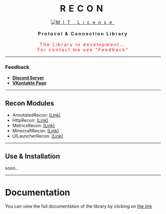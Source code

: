 <div style="letter-spacing: 10px" align="center">

# RECON

[![MIT License](https://img.shields.io/github/license/pl3xgaming/Purpur?&logo=github)](License)

 <div style="letter-spacing: 3px">

#### Protocol & Connection Library

   <div style="color: red">
      The Library in development... <br> For contact me see "Feedback" 
   </div>

 </div>

---
</div>

### Feedback

+ **[Discord Server](https://discord.gg/GmT9pUy8af)**
+ **[VKontakte Page](https://vk.com/itzstonlex)**

---

## Recon Modules

* AnnotatedRecon: [(Link)](annotated-recon)
* HttpRecon: [(Link)](http-recon)
* MetricsRecon: [(Link)](metrics-recon)
* MinecraftRecon: [(Link)](minecraft-recon)
* UILauncherRecon: [(Link)](launcher-ui-recon)

---

## Use & Installation

soon...

---

# Documentation

You can view the full documentation of the library by clicking on 
[the link](https://github.com/ItzStonlex/Recon/wiki)